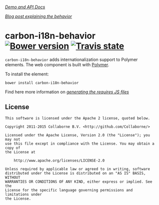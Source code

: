 _[Demo and API Docs](http://collaborne.github.io/carbon-i18n-behavior)_

_[Blog post explaining the behavior](https://medium.com/collaborne-engineering/localize-polymer-applications-216e8bc90e1a)_


carbon-i18n-behavior [![Bower version](https://badge.fury.io/bo/carbon-i18n-behavior.svg)](http://badge.fury.io/bo/carbon-i18n-behavior) [![Travis state](https://travis-ci.org/Collaborne/carbon-i18n-behavior.svg?branch=master)](https://travis-ci.org/Collaborne/carbon-i18n-behavior)
=========

`carbon-i18n-behavior` adds internationalization support to Polymer elements. The web component is built with [Polymer](https://www.polymer-project.org).

To install the element:

`bower install carbon-i18n-behavior`

Find here more information on _[generating the requires JS files](https://medium.com/collaborne-engineering/localize-polymer-applications-with-a-translation-agency-b3291b574c85)_

## License

    This software is licensed under the Apache 2 license, quoted below.

    Copyright 2011-2015 Collaborne B.V. <http://github.com/Collaborne/>

    Licensed under the Apache License, Version 2.0 (the "License"); you may not
    use this file except in compliance with the License. You may obtain a copy of
    the License at

        http://www.apache.org/licenses/LICENSE-2.0

    Unless required by applicable law or agreed to in writing, software
    distributed under the License is distributed on an "AS IS" BASIS, WITHOUT
    WARRANTIES OR CONDITIONS OF ANY KIND, either express or implied. See the
    License for the specific language governing permissions and limitations under
    the License.
